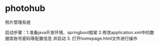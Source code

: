 # photohub
照片管理系统

启动步骤：1.准备java开发环境、springboot框架
          2.修改application.xml中的数据库账号密码等配置信息 并启动
          3. 打开homepage.html文件进行操作
